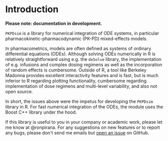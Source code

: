 # Introduction

**Please note: documentation in development.**

 `PKPDsim` is a library for numerical integration of ODE systems, in particular pharmacokinetic-pharmacodynamic (PK-PD) mixed-effects models.

In pharmacometrics, models are often defined as systems of ordinary differential equations (ODEs). Although solving ODEs numerically in R is relatively straightforward using e.g. the `deSolve` library, the implementation of e.g. infusions and complex dosing regimens as well as the incorporation of random effects is cumbersome. Outside of R, a tool like Berkeley Madonna provides excellent interactivity features and is fast, but is much inferior to R regarding plotting functionality, cumbersome regarding implementation of dose regimens and multi-level variability, and also not open source.

In short, the issues above were the impetus for developing the `PKPDsim` library in R. For fast numerical integration of the ODEs, the module uses the Boost C++ library under the hood.

If this library is useful to you in your company or academic work, please let me know at @ronpirana. For any suggestions on new features or to report any bugs, please don't send me emails but [open an issue](https://github.com/ronkeizer/PKPDsim/issues) on GitHub.
